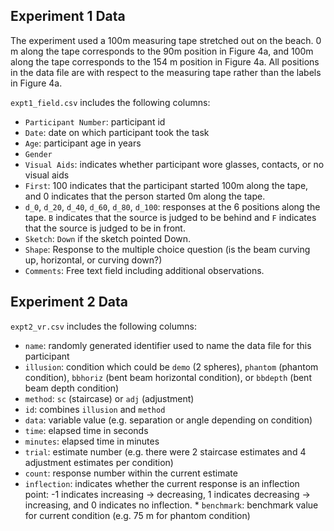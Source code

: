 
## Experiment 1 Data

The experiment used a 100m measuring tape stretched out on the beach. 0 m along the tape corresponds to the 90m position in Figure 4a, and 100m along the tape corresponds to the 154 m position in Figure 4a. All positions in the data file are with respect to the measuring tape rather than the labels in Figure 4a.

`expt1_field.csv` includes the following columns:

  * `Participant Number`: participant id
  * `Date`: date on which participant took the task
  * `Age`: participant age in years
  * `Gender`
  * `Visual Aids`: indicates whether participant wore glasses, contacts, or no visual aids
  * `First`: 100 indicates that the participant started 100m along the tape, and 0 indicates that the person started 0m along the tape. 
  * `d_0`, `d_20`, `d_40`, `d_60`, `d_80`, `d_100`: responses at the 6 positions along the tape. `B` indicates that the source is judged to be behind and `F` indicates that the source is judged to be in front.
  * `Sketch`: `Down` if the sketch pointed Down.
  * `Shape`: Response to the multiple choice question (is the beam curving up, horizontal, or curving down?)
  * `Comments`: Free text field including additional observations.


## Experiment 2 Data

`expt2_vr.csv` includes the following columns:

  * `name`: randomly generated identifier used to name the data file for this participant
  * `illusion`: condition which could be `demo` (2 spheres), `phantom` (phantom condition), `bbhoriz` (bent beam horizontal condition), or `bbdepth` (bent beam depth condition)
  * `method`: `sc` (staircase) or `adj` (adjustment)
  * `id`: combines `illusion` and `method`
  * `data`: variable value (e.g. separation or angle depending on condition)
  * `time`: elapsed time in seconds
  * `minutes`: elapsed time in minutes
  * `trial`: estimate number (e.g. there were 2 staircase estimates and 4 adjustment estimates per condition)
  * `count`: response number within the current estimate
  * `inflection`: indicates whether the current response is an inflection point: -1 indicates increasing -> decreasing, 1 indicates decreasing -> increasing, and 0 indicates no inflection.    * `benchmark`: benchmark value for current condition (e.g. 75 m for phantom condition)

